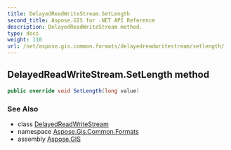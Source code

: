 ```yaml
---
title: DelayedReadWriteStream.SetLength
second_title: Aspose.GIS for .NET API Reference
description: DelayedReadWriteStream method. 
type: docs
weight: 110
url: /net/aspose.gis.common.formats/delayedreadwritestream/setlength/
---
```

## DelayedReadWriteStream.SetLength method

```csharp
public override void SetLength(long value)
```

### See Also

* class [DelayedReadWriteStream](../)
* namespace [Aspose.Gis.Common.Formats](../../delayedreadwritestream/)
* assembly [Aspose.GIS](../../../)


